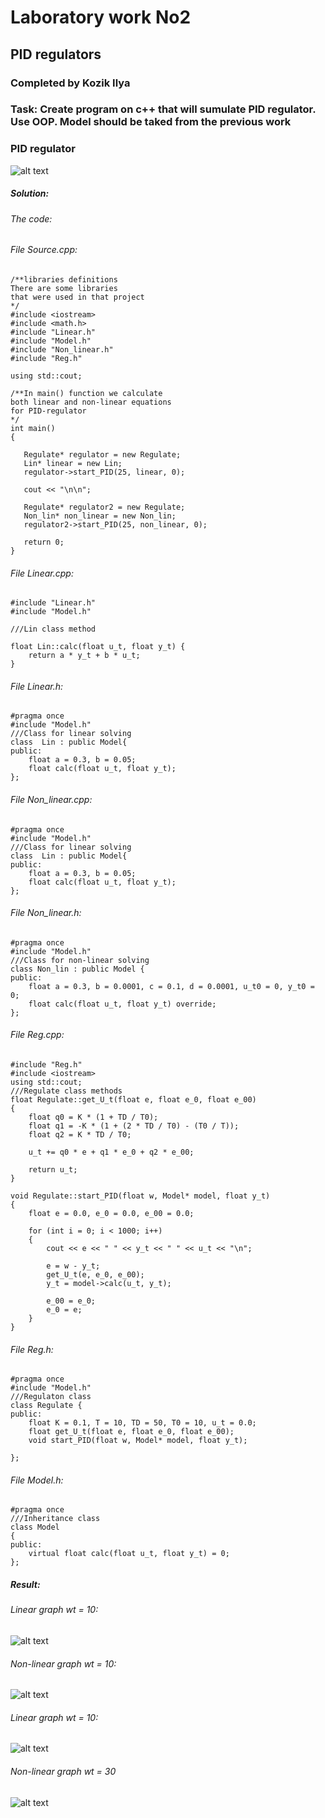 # Laboratory work No2
## PID regulators
### Completed by Kozik Ilya
### Task: Create program on c++ that will sumulate PID regulator. Use OOP. Model should be taked from the previous work
### PID regulator

![alt text](img/1.png)

 ##### Solution:
 
 ###### The code:
 ###### File Source.cpp:
 ```  
 /**libraries definitions
There are some libraries
that were used in that project
*/
#include <iostream>
#include <math.h>
#include "Linear.h"
#include "Model.h"
#include "Non_linear.h"
#include "Reg.h"

using std::cout;

/**In main() function we calculate
both linear and non-linear equations
for PID-regulator
*/
int main()
{
	
	Regulate* regulator = new Regulate;
	Lin* linear = new Lin;
	regulator->start_PID(25, linear, 0);

	cout << "\n\n";

	Regulate* regulator2 = new Regulate;
	Non_lin* non_linear = new Non_lin;
	regulator2->start_PID(25, non_linear, 0);

	return 0;
} 
``` 

###### File Linear.cpp:
```
#include "Linear.h"
#include "Model.h"

///Lin class method

float Lin::calc(float u_t, float y_t) {
	return a * y_t + b * u_t;
}
```
###### File Linear.h:
```
#pragma once
#include "Model.h"
///Class for linear solving
class  Lin : public Model{
public:
	float a = 0.3, b = 0.05;
	float calc(float u_t, float y_t);
};
```
###### File Non_linear.cpp:
``` 
#pragma once
#include "Model.h"
///Class for linear solving
class  Lin : public Model{
public:
	float a = 0.3, b = 0.05;
	float calc(float u_t, float y_t);
};
```
###### File Non_linear.h:
``` 
#pragma once
#include "Model.h"
///Class for non-linear solving
class Non_lin : public Model {
public:
	float a = 0.3, b = 0.0001, c = 0.1, d = 0.0001, u_t0 = 0, y_t0 = 0;
	float calc(float u_t, float y_t) override;
};
```
###### File Reg.cpp:
```
#include "Reg.h"
#include <iostream>
using std::cout;
///Regulate class methods
float Regulate::get_U_t(float e, float e_0, float e_00)
{
	float q0 = K * (1 + TD / T0);
	float q1 = -K * (1 + (2 * TD / T0) - (T0 / T));
	float q2 = K * TD / T0;

	u_t += q0 * e + q1 * e_0 + q2 * e_00;

	return u_t;
}

void Regulate::start_PID(float w, Model* model, float y_t)
{
	float e = 0.0, e_0 = 0.0, e_00 = 0.0;

	for (int i = 0; i < 1000; i++)
	{
		cout << e << " " << y_t << " " << u_t << "\n";

		e = w - y_t;
		get_U_t(e, e_0, e_00);
		y_t = model->calc(u_t, y_t);

		e_00 = e_0;
		e_0 = e;
	}
}
```
###### File Reg.h:
```
#pragma once
#include "Model.h"
///Regulaton class
class Regulate {
public:
	float K = 0.1, T = 10, TD = 50, T0 = 10, u_t = 0.0;
	float get_U_t(float e, float e_0, float e_00);
	void start_PID(float w, Model* model, float y_t);

};
```
###### File Model.h:
```
#pragma once
///Inheritance class
class Model
{
public:
	virtual float calc(float u_t, float y_t) = 0;
};
```

##### Result:
###### Linear graph wt = 10:
![alt text](img/2.png)
###### Non-linear graph wt = 10:
![alt text](img/4.png)
###### Linear graph wt = 10:
![alt text](img/3.png)
###### Non-linear graph wt = 30
![alt text](img/5.png)




